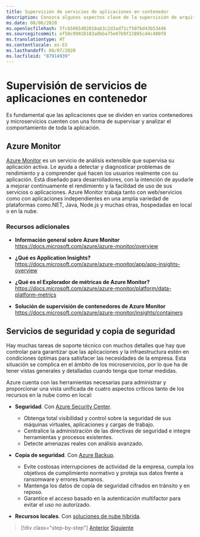 ```yaml
---
title: Supervisión de servicios de aplicaciones en contenedor
description: Conozca algunos aspectos clave de la supervisión de arquitecturas de contenedor
ms.date: 08/06/2020
ms.openlocfilehash: 5fcb5065d02018ab3c2d3ad71cf507bd43b53446
ms.sourcegitcommit: ef50c99928183a0bba75e07b9f22895cd4c480f8
ms.translationtype: HT
ms.contentlocale: es-ES
ms.lasthandoff: 08/07/2020
ms.locfileid: "87914939"
---
```

# <a name="monitor-containerized-application-services"></a>Supervisión de servicios de aplicaciones en contenedor

Es fundamental que las aplicaciones que se dividen en varios contenedores y microservicios cuenten con una forma de supervisar y analizar el comportamiento de toda la aplicación.

## <a name="azure-monitor"></a>Azure Monitor

[Azure Monitor](https://azure.microsoft.com/services/monitor/) es un servicio de análisis extensible que supervisa su aplicación activa. Le ayuda a detectar y diagnosticar problemas de rendimiento y a comprender qué hacen los usuarios realmente con su aplicación. Está diseñado para desarrolladores, con la intención de ayudarle a mejorar continuamente el rendimiento y la facilidad de uso de sus servicios o aplicaciones. Azure Monitor trabaja tanto con web/servicios como con aplicaciones independientes en una amplia variedad de plataformas como.NET, Java, Node.js y muchas otras, hospedadas en local o en la nube.

### <a name="additional-resources"></a>Recursos adicionales

- **Información general sobre Azure Monitor** \
  <https://docs.microsoft.com/azure/azure-monitor/overview>

- **¿Qué es Application Insights?** \
  <https://docs.microsoft.com/azure/azure-monitor/app/app-insights-overview>

- **¿Qué es el Explorador de métricas de Azure Monitor?** \
  <https://docs.microsoft.com/azure/azure-monitor/platform/data-platform-metrics>

- **Solución de supervisión de contenedores de Azure Monitor** \
  <https://docs.microsoft.com/azure/azure-monitor/insights/containers>

## <a name="security-and-backup-services"></a>Servicios de seguridad y copia de seguridad

Hay muchas tareas de soporte técnico con muchos detalles que hay que controlar para garantizar que las aplicaciones y la infraestructura estén en condiciones óptimas para satisfacer las necesidades de la empresa. Esta situación se complica en el ámbito de los microservicios, por lo que ha de tener vistas generales y detalladas cuando tenga que tomar medidas.

Azure cuenta con las herramientas necesarias para administrar y proporcionar una vista unificada de cuatro aspectos críticos tanto de los recursos en la nube como en local:

- **Seguridad**. Con [Azure Security Center](https://azure.microsoft.com/services/security-center/).
  - Obtenga total visibilidad y control sobre la seguridad de sus máquinas virtuales, aplicaciones y cargas de trabajo.
  - Centralice la administración de las directivas de seguridad e integre herramientas y procesos existentes.
  - Detecte amenazas reales con análisis avanzado.

- **Copia de seguridad**. Con [Azure Backup](https://azure.microsoft.com/services/backup/).
  - Evite costosas interrupciones de actividad de la empresa, cumpla los objetivos de cumplimiento normativo y proteja sus datos frente a ransomware y errores humanos.
  - Mantenga los datos de copia de seguridad cifrados en tránsito y en reposo.
  - Garantice el acceso basado en la autenticación multifactor para evitar el uso no autorizado.

- **Recursos locales**. Con [soluciones de nube híbrida](https://azure.microsoft.com/solutions/hybrid-cloud-app/).

>[!div class="step-by-step"]
>[Anterior](manage-production-docker-environments.md)
>[Siguiente](../key-takeaways/index.md)
